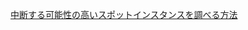 [中断する可能性の高いスポットインスタンスを調べる方法](https://dev.classmethod.jp/articles/tsnote-spot-instance-advisor-001/)

